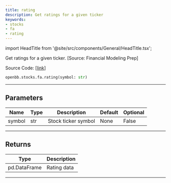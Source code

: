 ```yaml
---
title: rating
description: Get ratings for a given ticker
keywords:
- stocks
- fa
- rating
---
```


import HeadTitle from '@site/src/components/General/HeadTitle.tsx';

<HeadTitle title="stocks.fa.rating - Reference | OpenBB SDK Docs" />

Get ratings for a given ticker. [Source: Financial Modeling Prep]

Source Code: [[link](https://github.com/OpenBB-finance/OpenBBTerminal/tree/main/openbb_terminal/stocks/fundamental_analysis/fmp_model.py#L683)]

```python wordwrap
openbb.stocks.fa.rating(symbol: str)
```

---

## Parameters

| Name | Type | Description | Default | Optional |
| ---- | ---- | ----------- | ------- | -------- |
| symbol | str | Stock ticker symbol | None | False |


---

## Returns

| Type | Description |
| ---- | ----------- |
| pd.DataFrame | Rating data |
---

